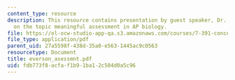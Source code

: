 ```yaml
---
content_type: resource
description: This resource contains presentation by guest speaker, Dr. Howard Everson
  on the topic meaningful assessment in AP biology.
file: https://ol-ocw-studio-app-qa.s3.amazonaws.com/courses/7-391-concept-centered-teaching-fall-2005/fdb773f8acfaf1b91ba12c504d0a5c96_everson_asessmnt.pdf
file_type: application/pdf
parent_uid: 27a5598f-438d-35a0-e563-1445ac9c0563
resourcetype: Document
title: everson_asessmnt.pdf
uid: fdb773f8-acfa-f1b9-1ba1-2c504d0a5c96
---
```


